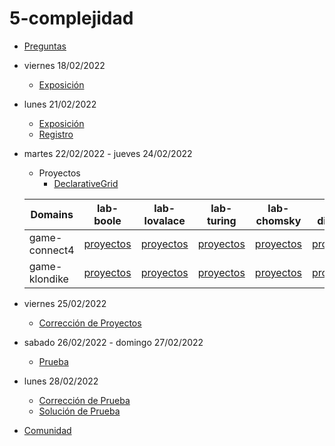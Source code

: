 # 5-complejidad

- [Preguntas](https://escuela.it/master-programacion-diseno-software)
- viernes 18/02/2022
  - [Exposición](https://escuela.it/master-programacion-diseno-software)
- lunes 21/02/2022
  - [Exposición](https://escuela.it/master-programacion-diseno-software)
  - [Registro](https://forms.gle/GZukYLXgiZWp9Lkd8)
- martes 22/02/2022 - jueves 24/02/2022
  - Proyectos
    - [DeclarativeGrid](https://forms.gle/nM6NemfzA5onwEbo9)

  |Domains|lab-boole|lab-lovalace|lab-turing|lab-chomsky|lab-dijkstra|
  |-------|---------|------------|----------|-----------|--------------|
  |game-connect4|[proyectos](https://github.com/USantaTecla-ed-mpds/lab-boole/tree/master/tech-plantuml/game-connect4)         |[proyectos](https://github.com/USantaTecla-ed-mpds/lab-lovalace/tree/master/tech-plantuml/game-connect4)            |[proyectos](https://github.com/USantaTecla-ed-mpds/lab-turing/tree/master/tech-plantuml/game-connect4)          |[proyectos](https://github.com/USantaTecla-ed-mpds/lab-chomsky/tree/master/tech-plantuml/game-connect4)           |[proyectos](https://github.com/USantaTecla-ed-mpds/lab-dijkstra/tree/master/tech-plantuml/game-connect4)              |
  |game-klondike|[proyectos](https://github.com/USantaTecla-ed-mpds/lab-boole/tree/master/tech-plantuml/game-klondike)         |[proyectos](https://github.com/USantaTecla-ed-mpds/lab-lovalace/tree/master/tech-plantuml/game-klondike)            |[proyectos](https://github.com/USantaTecla-ed-mpds/lab-turing/tree/master/tech-plantuml/game-klondike)          |[proyectos](https://github.com/USantaTecla-ed-mpds/lab-chomsky/tree/master/tech-plantuml/game-klondike)           |[proyectos](https://github.com/USantaTecla-ed-mpds/lab-dijkstra/tree/master/tech-plantuml/game-klondike)              |
- viernes 25/02/2022
  - [Corrección de Proyectos](https://escuela.it/master-programacion-diseno-software)
- sabado 26/02/2022 - domingo 27/02/2022
  - [Prueba](https://forms.gle/EkDBwH9yQzJ9iuZo9)
- lunes 28/02/2022
  - [Corrección de Prueba](https://escuela.it/master-programacion-diseno-software)
  - [Solución de Prueba](https://docs.google.com/spreadsheets/d/1m1nvaSuak4Rw1HE45ul86p3yrTbdtTqX9D4ojN9xfYs/edit?usp=sharing)
- [Comunidad](https://app.slack.com/client/T02S3KYD464/C02TCP63Y1G)

